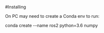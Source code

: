 #Installing

On PC may need to create a Conda env to run:

conda create --name ros2 python=3.6 numpy

